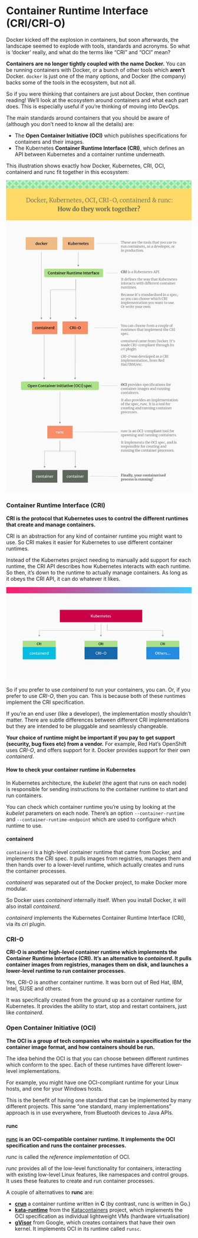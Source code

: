 # Container Runtime Interface (CRI/CRI-O)

Docker kicked off the explosion in containers, but soon afterwards, the landscape seemed to explode with tools, standards and acronyms. So what is ‘docker’ really, and what do the terms like “CRI” and “OCI” mean? &#x20;

**Containers are no longer tightly coupled with the name Docker.** You can be running containers with Docker, or a bunch of other tools which **aren’t** Docker. `docker` is just one of the many options, and Docker (the company) backs some of the tools in the ecosystem, but not all.

So if you were thinking that containers are just about Docker, then continue reading! We’ll look at the ecosystem around containers and what each part does. This is especially useful if you’re thinking of moving into DevOps.

The main standards around containers that you should be aware of (although you don’t need to know all the details) are:

* The **Open Container Initiative (OCI)** which publishes specifications for containers and their images.
* The Kubernetes **Container Runtime Interface (CRI)**, which defines an API between Kubernetes and a container runtime underneath.

This illustration shows exactly how Docker, Kubernetes, CRI, OCI, containerd and runc fit together in this ecosystem:

![](<../.gitbook/assets/image (3).png>)

### Container Runtime Interface (CRI) <a href="#container-runtime-interface-cri" id="container-runtime-interface-cri"></a>

**CRI is the protocol that Kubernetes uses to control the different runtimes that create and manage containers.**

CRI is an abstraction for any kind of container runtime you might want to use. So CRI makes it easier for Kubernetes to use different container runtimes.

Instead of the Kubernetes project needing to manually add support for each runtime, the CRI API describes how Kubernetes interacts with each runtime. So then, it’s down to the runtime to actually manage containers. As long as it obeys the CRI API, it can do whatever it likes.

![](<../.gitbook/assets/image (4).png>)

So if you prefer to use _containerd_ to run your containers, you can. Or, if you prefer to use _CRI-O_, then you can. This is because both of these runtimes implement the CRI specification.

If you’re an end user (like a developer), the implementation mostly shouldn’t matter. There are subtle differences between different CRI implementations but they are intended to be pluggable and seamlessly changeable.

**Your choice of runtime might be important if you pay to get support (security, bug fixes etc) from a vendor.** For example, Red Hat’s OpenShift uses _CRI-O_, and offers support for it. Docker provides support for their own _containerd_.

#### **How to check your container runtime in Kubernetes**

In Kubernetes architecture, the _kubelet_ (the agent that runs on each node) is responsible for sending instructions to the container runtime to start and run containers.

You can check which container runtime you’re using by looking at the _kubelet_ parameters on each node. There’s an option `--container-runtime` and `--container-runtime-endpoint` which are used to configure which runtime to use.

#### containerd <a href="#containerd" id="containerd"></a>

`containerd` is a high-level container runtime that came from Docker, and implements the CRI spec. It pulls images from registries, manages them and then hands over to a lower-level runtime, which actually creates and runs the container processes.

_containerd_ was separated out of the Docker project, to make Docker more modular.

So Docker uses _containerd_ internally itself. When you install Docker, it will also install _containerd_.

_containerd_ implements the Kubernetes Container Runtime Interface (CRI), via its _cri_ plugin.

### CRI-O <a href="#cri-o" id="cri-o"></a>

**CRI-O is another high-level container runtime which implements the Container Runtime Interface (CRI). It’s an alternative to **_**containerd**_**. It pulls container images from registries, manages them on disk, and launches a lower-level runtime to run container processes.**

Yes, CRI-O is another container runtime. It was born out of Red Hat, IBM, Intel, SUSE and others.

It was specifically created from the ground up as a container runtime for Kubernetes. It provides the ability to start, stop and restart containers, just like _containerd_.

### Open Container Initiative (OCI) <a href="#open-container-initiative-oci" id="open-container-initiative-oci"></a>

**The OCI is a group of tech companies who maintain a specification for the container image format, and how containers should be run.**

The idea behind the OCI is that you can choose between different runtimes which conform to the spec. Each of these runtimes have different lower-level implementations.

For example, you might have one OCI-compliant runtime for your Linux hosts, and one for your Windows hosts.

This is the benefit of having one standard that can be implemented by many different projects. This same “one standard, many implementations” approach is in use everywhere, from Bluetooth devices to Java APIs.

#### runc <a href="#runc" id="runc"></a>

[**runc**](https://github.com/opencontainers/runc) **is an OCI-compatible container runtime. It implements the OCI specification and runs the container processes.**

_runc_ is called the _reference implementation_ of OCI.

_runc_ provides all of the low-level functionality for containers, interacting with existing low-level Linux features, like namespaces and control groups. It uses these features to create and run container processes.

A couple of alternatives to **runc** are:

* [**crun**](https://github.com/containers/crun) a container runtime written in **C** (by contrast, runc is written in Go.)
* [**kata-runtime**](https://github.com/kata-containers/runtime) from the [Katacontainers](https://katacontainers.io/) project, which implements the OCI specification as individual lightweight VMs (hardware virtualisation)
* [**gVisor**](https://gvisor.dev/) from Google, which creates containers that have their own kernel. It implements OCI in its runtime called `runsc`.

